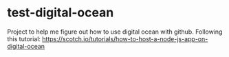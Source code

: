 # test-digital-ocean
Project to help me figure out how to use digital ocean with github. Following this tutorial: https://scotch.io/tutorials/how-to-host-a-node-js-app-on-digital-ocean
